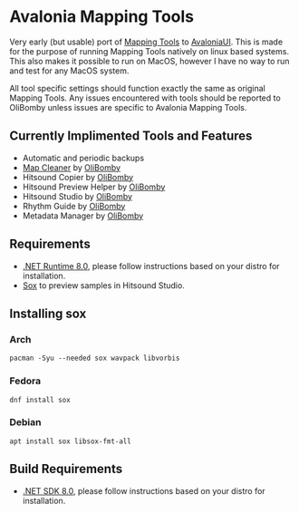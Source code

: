 # Avalonia Mapping Tools 

Very early (but usable) port of [Mapping Tools](https://github.com/OliBomby/Mapping_Tools) to [AvaloniaUI](https://www.avaloniaui.net/).
This is made for the purpose of running Mapping Tools natively on linux based systems. This also makes it possible to run on MacOS, however I have no way to run and test for any MacOS system.

All tool specific settings should function exactly the same as original Mapping Tools. Any issues encountered with tools should be reported to OliBomby unless issues are specific to Avalonia Mapping Tools.

## Currently Implimented Tools and Features
- Automatic and periodic backups
- [Map Cleaner](https://github.com/OliBomby/Map-Cleaner) by [OliBomby](https://github.com/OliBomby)
- Hitsound Copier by [OliBomby](https://github.com/OliBomby)
- Hitsound Preview Helper by [OliBomby](https://github.com/OliBomby) 
- Hitsound Studio by [OliBomby](https://github.com/OliBomby) 
- Rhythm Guide by [OliBomby](https://github.com/OliBomby) 
- Metadata Manager by [OliBomby](https://github.com/OliBomby) 


## Requirements
- [.NET Runtime 8.0](https://dotnet.microsoft.com/en-us/download/dotnet/8.0), please follow instructions based on your distro for installation.
- [Sox](https://github.com/chirlu/sox) to preview samples in Hitsound Studio.

## Installing sox
### Arch
`pacman -Syu --needed sox wavpack libvorbis`
### Fedora
`dnf install sox`
### Debian
`apt install sox libsox-fmt-all`

## Build Requirements
- [.NET SDK 8.0](https://dotnet.microsoft.com/en-us/download/dotnet/8.0), please follow instructions based on your distro for installation.

